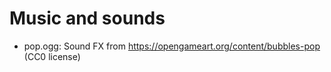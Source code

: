 # Music and sounds

- pop.ogg: Sound FX from <https://opengameart.org/content/bubbles-pop> (CC0 license)
